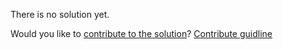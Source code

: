 
There is no solution yet.

Would you like to [contribute to the solution](https://github.com/BFEdev/BFE.dev-solutions/blob/main/quiz/setTimeout-2_en.md)? [Contribute guidline](https://github.com/BFEdev/BFE.dev-solutions#how-to-contribute)
